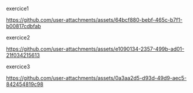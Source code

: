 exercice1

https://github.com/user-attachments/assets/64bcf880-bebf-465c-b7f1-b00817cdbfab

exercice2

https://github.com/user-attachments/assets/e1090134-2357-499b-ad01-21f034215613

exercice3

https://github.com/user-attachments/assets/0a3aa2d5-d93d-49d9-aec5-842454819c98

